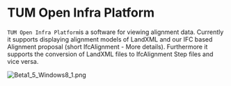 TUM Open Infra Platform
========================

`TUM Open Infra Platform`is a software for viewing alignment data. Currently it supports displaying alignment models of LandXML and our IFC based Alignment proposal (short IfcAlignment - More details). Furthermore it supports the conversion of LandXML files to IfcAlignment Step files and vice versa.

![Beta1_5_Windows8_1.png](https://bitbucket.org/repo/KbAGaG/images/766754597-Beta1_5_Windows8_1.png)